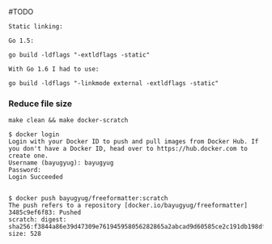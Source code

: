 #TODO

    Static linking:

    Go 1.5:

    go build -ldflags "-extldflags -static"

    With Go 1.6 I had to use:

    go build -ldflags "-linkmode external -extldflags -static"


### Reduce file size

    make clean && make docker-scratch

    $ docker login
    Login with your Docker ID to push and pull images from Docker Hub. If you don't have a Docker ID, head over to https://hub.docker.com to create one.
    Username (bayugyug): bayugyug
    Password:
    Login Succeeded

    
    $ docker push bayugyug/freeformatter:scratch
    The push refers to a repository [docker.io/bayugyug/freeformatter]
    3485c9ef6f83: Pushed
    scratch: digest: sha256:f3844a86e39d47309e761945958056282865a2abcad9d60585ce2c191db198df size: 528


